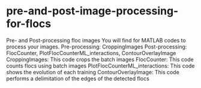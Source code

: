 # pre-and-post-image-processing-for-flocs
Pre- and Post-processing floc images   You will find for MATLAB codes to process your images.   Pre-processing: CroppingImages Post-processing: FlocCounter, PlotFlocCounterML_interactions, ContourOverlayImage  CroppingImages: This code crops the batch images  FlocCounter: This code counts flocs using batch images  PlotFlocCounterML_interactions: This code shows the evolution of each training   ContourOverlayImage: This code performs a delimitation of the edges of the detected flocs
